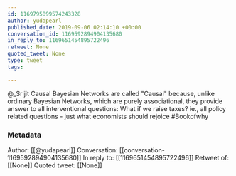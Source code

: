 ```yaml
---
id: 1169795899574243328
author: yudapearl
published_date: 2019-09-06 02:14:10 +00:00
conversation_id: 1169592894904135680
in_reply_to: 1169651454895722496
retweet: None
quoted_tweet: None
type: tweet
tags:

---
```


@_Srijit Causal Bayesian Networks are called "Causal" because, unlike ordinary Bayesian Networks, which are purely associational, they provide answer to all interventional questions: What if we raise taxes? ie., all policy related questions - just what economists should rejoice #Bookofwhy

### Metadata

Author: [[@yudapearl]]
Conversation: [[conversation-1169592894904135680]]
In reply to: [[1169651454895722496]]
Retweet of: [[None]]
Quoted tweet: [[None]]
